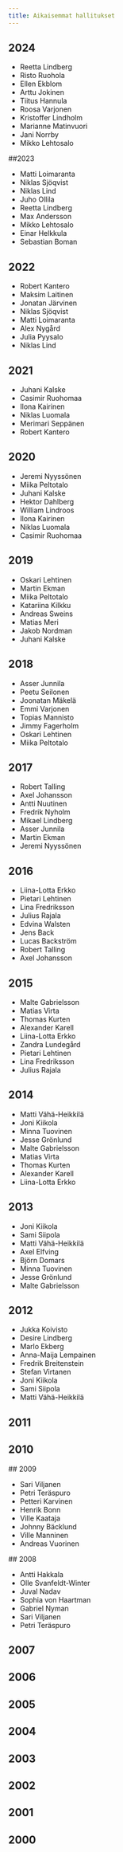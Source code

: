 ```yaml
---
title: Aikaisemmat hallitukset
---
```

## 2024

* Reetta Lindberg
* Risto Ruohola
* Ellen Ekblom
* Arttu Jokinen
* Tiitus Hannula
* Roosa Varjonen
* Kristoffer Lindholm
* Marianne Matinvuori
* Jani Norrby
* Mikko Lehtosalo

\##2023

* Matti Loimaranta
* Niklas Sjöqvist
* Niklas Lind
* Juho Ollila
* Reetta Lindberg
* Max Andersson
* Mikko Lehtosalo
* Einar Helkkula
* Sebastian Boman

## 2022

* Robert Kantero
* Maksim Laitinen
* Jonatan Järvinen
* Niklas Sjöqvist
* Matti Loimaranta
* Alex Nygård
* Julia Pyysalo
* Niklas Lind

## 2021

* Juhani Kalske
* Casimir Ruohomaa
* Ilona Kairinen
* Niklas Luomala
* Merimari Seppänen
* Robert Kantero

## 2020

* Jeremi Nyyssönen
* Miika Peltotalo
* Juhani Kalske
* Hektor Dahlberg
* William Lindroos
* Ilona Kairinen
* Niklas Luomala
* Casimir Ruohomaa

## 2019

* Oskari Lehtinen
* Martin Ekman
* Miika Peltotalo
* Katariina Kilkku
* Andreas Sweins
* Matias Meri
* Jakob Nordman
* Juhani Kalske

## 2018

* Asser Junnila
* Peetu Seilonen
* Joonatan Mäkelä
* Emmi Varjonen
* Topias Mannisto
* Jimmy Fagerholm
* Oskari Lehtinen
* Miika Peltotalo

## 2017

* Robert Talling
* Axel Johansson
* Antti Nuutinen
* Fredrik Nyholm
* Mikael Lindberg
* Asser Junnila
* Martin Ekman
* Jeremi Nyyssönen

## 2016

* Liina-Lotta Erkko
* Pietari Lehtinen
* Lina Fredriksson
* Julius Rajala
* Edvina Walsten
* Jens Back
* Lucas Backström
* Robert Talling
* Axel Johansson

## 2015

* Malte Gabrielsson
* Matias Virta
* Thomas Kurten
* Alexander Karell
* Liina-Lotta Erkko
* Zandra Lundegård
* Pietari Lehtinen
* Lina Fredriksson
* Julius Rajala

## 2014

* Matti Vähä-Heikkilä
* Joni Kiikola
* Minna Tuovinen
* Jesse Grönlund
* Malte Gabrielsson
* Matias Virta
* Thomas Kurten
* Alexander Karell
* Liina-Lotta Erkko

## 2013

* Joni Kiikola
* Sami Siipola
* Matti Vähä-Heikkilä
* Axel Elfving
* Björn Domars
* Minna Tuovinen
* Jesse Grönlund
* Malte Gabrielsson

## 2012

* Jukka Koivisto
* Desire Lindberg
* Marlo Ekberg
* Anna-Maija Lempainen
* Fredrik Breitenstein
* Stefan Virtanen
* Joni Kiikola
* Sami Siipola
* Matti Vähä-Heikkilä

## 2011

## 2010

\## 2009

* Sari Viljanen
* Petri Teräspuro
* Petteri Karvinen
* Henrik Bonn
* Ville Kaataja
* Johnny Bäcklund
* Ville Manninen
* Andreas Vuorinen

\## 2008

* Antti Hakkala
* Olle Svanfeldt-Winter
* Juval Nadav
* Sophia von Haartman
* Gabriel Nyman
* Sari Viljanen
* Petri Teräspuro

## 2007

## 2006

## 2005

## 2004

## 2003

## 2002

## 2001

## 2000
